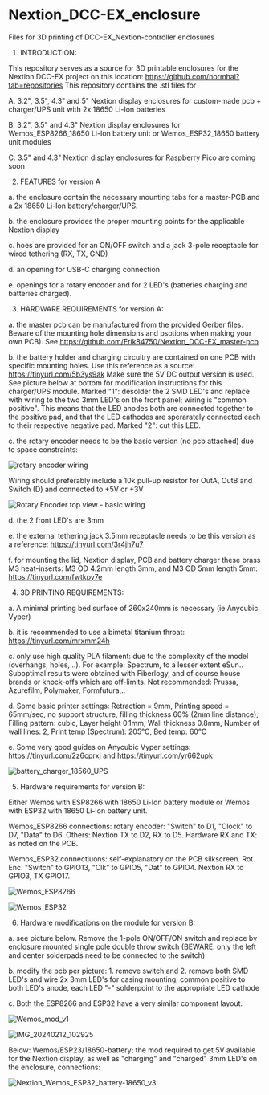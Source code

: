 # Nextion_DCC-EX_enclosure
Files for 3D printing of DCC-EX_Nextion-controller enclosures

1. INTRODUCTION:

  This repository serves as a source for 3D printable enclosures for the Nextion DCC-EX project on this location: https://github.com/normhal?tab=repositories
  This repository contains the .stl files for 
  
  A. 3.2", 3.5", 4.3" and 5" Nextion display enclosures for custom-made pcb + charger/UPS unit with 2x 18650 Li-Ion batteries
  
  B. 3.2", 3.5" and 4.3" Nextion display enclosures for Wemos_ESP8266_18650 Li-Ion battery unit or Wemos_ESP32_18650 battery unit modules

  C. 3.5" and 4.3" Nextion display enclosures for Raspberry Pico are coming soon
  
        

2. FEATURES for version A

  a. the enclosure contain the necessary mounting tabs for a master-PCB and a 2x 18650 Li-Ion battery/charger/UPS.

  b. the enclosure provides the proper mounting points for the applicable Nextion display

  c. hoes are provided for an ON/OFF switch and a jack 3-pole receptacle for wired tethering (RX, TX, GND)

  d. an opening for USB-C charging connection

  e. openings for a rotary encoder and for 2 LED's (batteries charging and batteries charged).

  
  

3. HARDWARE REQUIREMENTS for version A:

  a. the master pcb can be manufactured from the provided Gerber files. Beware of the mounting hole dimensions and psotions when making your own PCB).
  See https://github.com/Erik84750/Nextion_DCC-EX_master-pcb
  
  b. the battery holder and charging circuitry are contained on one PCB with specific mounting holes. Use this reference as a source: https://tinyurl.com/5b3ys9ak
    Make sure the 5V DC output version is used. See picture below at bottom for modification instructions for this charger/UPS module.
    Marked "1": desolder the 2 SMD LED's and replace with wiring to the two 3mm LED's on the front panel; wiring is "common positive". 
    This means that the LED anodes both are connected together to the positive pad, and that the LED cathodes are sperarately connected each to their respective negative pad. 
    Marked "2": cut this LED.
    
  c. the rotary encoder needs to be  the basic version (no pcb attached) due to space constraints:
  
  ![rotary encoder wiring](https://github.com/Erik84750/Nextion_DCC-EX_enclosure/assets/20128852/b71eeac2-33ba-4ad2-aea9-3c3f7c741231)
  
  Wiring should preferably include a 10k pull-up resistor for OutA, OutB and Switch (D) and connected to +5V or +3V

  ![Rotary Encoder top view - basic wiring](https://github.com/Erik84750/Nextion_DCC-EX_enclosure/assets/20128852/7874d2f4-88f7-4a9a-8dbd-0af8db7db52f)

  
  d. the 2 front LED's are 3mm

  
  e. the external tethering jack 3.5mm receptacle needs to be this version as a reference: https://tinyurl.com/3r4jh7u7
  
  f. for mounting the lid, Nextion display, PCB and battery charger these brass M3 heat-inserts: M3 OD 4.2mm length 3mm, and M3 OD 5mm length 5mm:
    https://tinyurl.com/fwtkpy7e



4. 3D PRINTING REQUIREMENTS:

  a. A minimal printing bed surface of 260x240mm is necessary (ie Anycubic Vyper)
  
  b. it is recommended to use a bimetal titanium throat: https://tinyurl.com/mrxmm24h
  
  c. only use high quality PLA filament: due to the complexity of the model (overhangs, holes, ..). For example: Spectrum, to a lesser extent eSun..
    Suboptimal results were obtained with Fiberlogy, and of course house brands or knock-offs which are off-limits. Not recommended: Prussa, Azurefilm, Polymaker, Formfutura,..
    
  d. Some basic printer settings: Retraction = 9mm, Printing speed = 65mm/sec, no support structure, filling thickness 60% (2mm line distance),
    Filling pattern: cubic, Layer height 0.1mm, Wall thickness 0.8mm, Number of wall lines: 2, Print temp (Spectrum): 205°C, Bed temp: 60°C

  e. Some very good guides on Anycubic Vyper settings: https://tinyurl.com/2z6cprxj and https://tinyurl.com/yr662upk



![battery_charger_18560_UPS](https://github.com/Erik84750/Nextion_DCC-EX_enclosure/assets/20128852/30bb41c3-2cc0-40ef-bc59-00ba92e76630)


5. Hardware requirements for version B:

Either Wemos with ESP8266 with 18650 Li-Ion battery module or Wemos with ESP32 with 18650 Li-Ion battery unit.

Wemos_ESP8266 connections: rotary encoder: "Switch" to D1, "Clock" to D7, "Data" to D6. Others: Nextion TX to D2, RX to D5. Hardware RX and TX: as noted on the PCB.

Wemos_ESP32 connectiuons: self-explanatory on the PCB silkscreen. Rot. Enc. "Switch" to GPIO13, "Clk" to GPIO5, "Dat" to GPIO4. Nextion RX to GPIO3, TX GPIO17.



![Wemos_ESP8266](https://github.com/Erik84750/Nextion_DCC-EX_enclosure/assets/20128852/2a78477c-46e7-4568-a621-8d5ff625d159)


![Wemos_ESP32](https://github.com/Erik84750/Nextion_DCC-EX_enclosure/assets/20128852/cd38bd68-2209-46b7-a078-d1826cf59e98)


6. Hardware modifications on the module for version B:

  a. see picture below. Remove the 1-pole ON/OFF/ON switch and replace by enclosure mounted single pole double throw switch (BEWARE: only the left and center solderpads need to be connected to the switch)

  b. modify the pcb per picture: 1. remove switch and 2. remove both SMD LED's and wire 2x 3mm LED's for casing mounting; common positive to both LED's anode, each LED "-" solderpoint to the appropriate LED cathode

  c. Both the ESP8266 and ESP32 have a very similar component layout.



![Wemos_mod_v1](https://github.com/Erik84750/Nextion_DCC-EX_enclosure/assets/20128852/9fa37202-cf63-4627-877d-13471f64242b)


![IMG_20240212_102925](https://github.com/Erik84750/Nextion_DCC-EX_enclosure/assets/20128852/eb850c10-4ebc-4173-909d-61f7638bcddb)

Below: Wemos/ESP23/18650-battery; the mod required to get 5V available for the Nextion display, as well as "charging" and "charged" 3mm LED's on the enclosure, connections:


![Nextion_Wemos_ESP32_battery-18650_v3](https://github.com/Erik84750/Nextion_DCC-EX_enclosure/assets/20128852/b0f8d7ac-6ab0-4bcf-8c45-2d7beaa83414)
